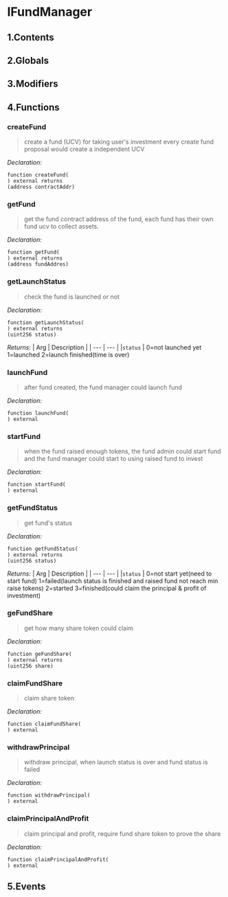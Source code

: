 # IFundManager





## 1.Contents
<!-- START doctoc -->
<!-- END doctoc -->

## 2.Globals

## 3.Modifiers

## 4.Functions

### createFund

> create a fund (UCV) for taking user's investment 
        every create fund proposal would create a independent UCV

*Declaration:*
```solidity
function createFund(
) external returns
(address contractAddr)
```




### getFund

> get the fund contract address of the fund, each fund has their own fund ucv to collect assets.

*Declaration:*
```solidity
function getFund(
) external returns
(address fundAddres)
```




### getLaunchStatus

> check the fund is launched or not


*Declaration:*
```solidity
function getLaunchStatus(
) external returns
(uint256 status)
```


*Returns:*
| Arg | Description |
| --- | --- |
|`status` | 0=not launched yet 1=launched 2=launch finished(time is over)

### launchFund

> after fund created, the fund manager could launch fund

*Declaration:*
```solidity
function launchFund(
) external
```




### startFund

> when the fund raised enough tokens, the fund admin could start fund and the fund manager
could start to using raised fund to invest

*Declaration:*
```solidity
function startFund(
) external
```




### getFundStatus

> get fund's status


*Declaration:*
```solidity
function getFundStatus(
) external returns
(uint256 status)
```


*Returns:*
| Arg | Description |
| --- | --- |
|`status` | 0=not start yet(need to start fund) 1=failed(launch status is finished and raised fund not reach min raise tokens) 2=started 3=finished(could claim the principal & profit of investment)

### geFundShare

> get how many share token could claim

*Declaration:*
```solidity
function geFundShare(
) external returns
(uint256 share)
```




### claimFundShare

> claim share token

*Declaration:*
```solidity
function claimFundShare(
) external
```




### withdrawPrincipal

> withdraw principal, when launch status is over and fund status is failed

*Declaration:*
```solidity
function withdrawPrincipal(
) external
```




### claimPrincipalAndProfit

> claim principal and profit, require fund share token to prove the share

*Declaration:*
```solidity
function claimPrincipalAndProfit(
) external
```




## 5.Events
